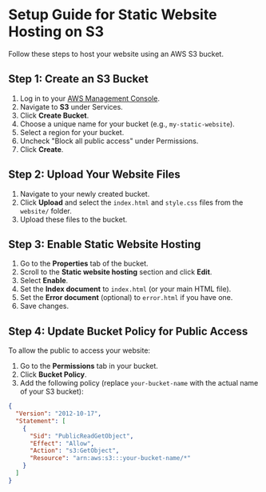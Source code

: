 # Setup Guide for Static Website Hosting on S3

Follow these steps to host your website using an AWS S3 bucket.

## Step 1: Create an S3 Bucket

1. Log in to your [AWS Management Console](https://aws.amazon.com/console/).
2. Navigate to **S3** under Services.
3. Click **Create Bucket**.
4. Choose a unique name for your bucket (e.g., `my-static-website`).
5. Select a region for your bucket.
6. Uncheck "Block all public access" under Permissions.
7. Click **Create**.

## Step 2: Upload Your Website Files

1. Navigate to your newly created bucket.
2. Click **Upload** and select the `index.html` and `style.css` files from the `website/` folder.
3. Upload these files to the bucket.

## Step 3: Enable Static Website Hosting

1. Go to the **Properties** tab of the bucket.
2. Scroll to the **Static website hosting** section and click **Edit**.
3. Select **Enable**.
4. Set the **Index document** to `index.html` (or your main HTML file).
5. Set the **Error document** (optional) to `error.html` if you have one.
6. Save changes.

## Step 4: Update Bucket Policy for Public Access

To allow the public to access your website:

1. Go to the **Permissions** tab in your bucket.
2. Click **Bucket Policy**.
3. Add the following policy (replace `your-bucket-name` with the actual name of your S3 bucket):

```json
{
  "Version": "2012-10-17",
  "Statement": [
    {
      "Sid": "PublicReadGetObject",
      "Effect": "Allow",
      "Action": "s3:GetObject",
      "Resource": "arn:aws:s3:::your-bucket-name/*"
    }
  ]
}
